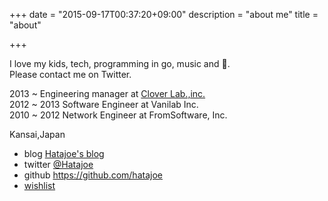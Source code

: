 +++
date = "2015-09-17T00:37:20+09:00"
description = "about me"
title = "about"

+++

I love my kids, tech, programming in go, music and :beers:.  
Please contact me on Twitter.

2013 ~ Engineering manager at [Clover Lab.,inc.](http://cloverlab.jp)  
2012 ~ 2013 Software Engineer at Vanilab Inc.  
2010 ~ 2012 Network Engineer at FromSoftware, Inc.  

Kansai,Japan

* blog [Hatajoe's blog](https://hatajoe.github.io/blog/)
* twitter [@Hatajoe](https://twitter.com/Hatajoe)
* github https://github.com/hatajoe
* [wishlist](http://www.amazon.co.jp/registry/wishlist/VQLOUIT30ZMN)

